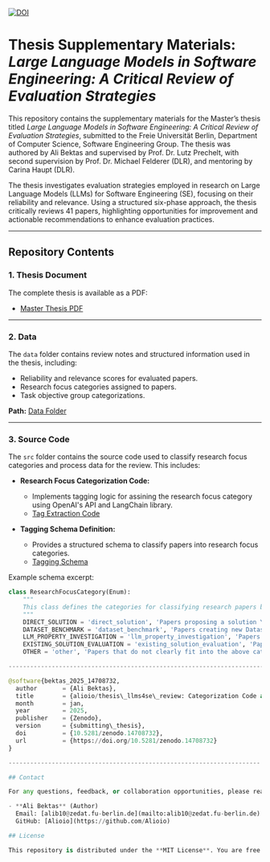 [![DOI](https://zenodo.org/badge/919743668.svg)](https://doi.org/10.5281/zenodo.14708731)


# Thesis Supplementary Materials: *Large Language Models in Software Engineering: A Critical Review of Evaluation Strategies*

This repository contains the supplementary materials for the Master’s thesis titled *Large Language Models in Software Engineering: A Critical Review of Evaluation Strategies*, submitted to the Freie Universität Berlin, Department of Computer Science, Software Engineering Group. The thesis was authored by Ali Bektas and supervised by Prof. Dr. Lutz Prechelt, with second supervision by Prof. Dr. Michael Felderer (DLR), and mentoring by Carina Haupt (DLR).

The thesis investigates evaluation strategies employed in research on Large Language Models (LLMs) for Software Engineering (SE), focusing on their reliability and relevance. Using a structured six-phase approach, the thesis critically reviews 41 papers, highlighting opportunities for improvement and actionable recommendations to enhance evaluation practices.

---


## Repository Contents

### 1. **Thesis Document**
The complete thesis is available as a PDF:
- [Master Thesis PDF](https://github.com/Alioio/thesis_llms4se_review/blob/main/master_thesis_large_language_models_se_critical_review_evaluation_strategies.pdf)

---

### 2. **Data**
The `data` folder contains review notes and structured information used in the thesis, including:
- Reliability and relevance scores for evaluated papers.
- Research focus categories assigned to papers.
- Task objective group categorizations.
  
**Path:** [Data Folder](https://github.com/Alioio/thesis_llms4se_review/tree/main/thesis_research_focus_categorization/data)

---

### 3. **Source Code**
The `src` folder contains the source code used to classify research focus categories and process data for the review. This includes:

- **Research Focus Categorization Code:**
  - Implements tagging logic for assining the research focus category using OpenAI's API and LangChain library.
  - [Tag Extraction Code](https://github.com/Alioio/thesis_llms4se_review/blob/main/thesis_research_focus_categorization/src/tag_extraction/tag_extractor.py)

- **Tagging Schema Definition:**
  - Provides a structured schema to classify papers into research focus categories.
  - [Tagging Schema](https://github.com/Alioio/thesis_llms4se_review/blob/main/thesis_research_focus_categorization/src/tag_extraction/tagging_schema.py)

Example schema excerpt:
```python
class ResearchFocusCategory(Enum):
    """
    This class defines the categories for classifying research papers based on their focus and intended goals in the context of utilizing LLMs for Software Engineering tasks.
    """
    DIRECT_SOLUTION = 'direct_solution', 'Papers proposing a solution Y for Problem(s) X related to SE-Task(s) X. Artifacts may include new frameworks, concepts, or modifications of existing solutions.'
    DATASET_BENCHMARK = 'dataset_benchmark', 'Papers creating new Datasets or Benchmarks Y\' related to Problem(s) X of SE-Task(s) X for assessing the quality of Solutions Y.'
    LLM_PROPERTY_INVESTIGATION = 'llm_property_investigation', 'Papers investigating properties of LLMs related to Problem(s) X of SE-Task(s) X, providing new findings about specific LLM attributes.'
    EXISTING_SOLUTION_EVALUATION = 'existing_solution_evaluation', 'Papers investigating existing Solution (e.g. ChatGPT or Codex) Y\'s quality for Problem(s) X related to SE-Task(s) X, evaluating performance of existing LLM-based solutions.'
    OTHER = 'other', 'Papers that do not clearly fit into the above categories.'```

-------------------------------------------------------------------------------

@software{bektas_2025_14708732,
  author       = {Ali Bektas},
  title        = {alioio/thesis\_llms4se\_review: Categorization Code and Review Data (21.01.2025)},
  month        = jan,
  year         = 2025,
  publisher    = {Zenodo},
  version      = {submitting\_thesis},
  doi          = {10.5281/zenodo.14708732},
  url          = {https://doi.org/10.5281/zenodo.14708732}
}

----------------------------------------------------------------------

## Contact

For any questions, feedback, or collaboration opportunities, please reach out to:

- **Ali Bektas** (Author)  
  Email: [alib10@zedat.fu-berlin.de](mailto:alib10@zedat.fu-berlin.de)  
  GitHub: [Alioio](https://github.com/Alioio)

## License

This repository is distributed under the **MIT License**. You are free to use, modify, and distribute this work, provided that proper credit is given to the author. For more details, see the [LICENSE](LICENSE) file included in this repository.


